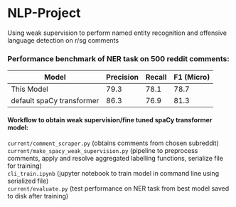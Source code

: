 # NLP-Project
Using weak supervision to perform named entity recognition and offensive language detection on r/sg comments

### Performance benchmark of NER task on 500 reddit comments:
|Model     |Precision|Recall|F1 (Micro)|
| -------- | ------- | ---- | ---- |
|This Model|79.3   |78.1|78.7|
|default spaCy transformer|86.3|76.9|81.3|  
  
#### Workflow to obtain weak supervision/fine tuned spaCy transformer model:  
`current/comment_scraper.py` (obtains comments from chosen subreddit)  
`current/make_spacy_weak_supervision.py` (pipeline to preprocess comments, apply and resolve aggregated labelling functions, serialize file for training)  
`cli_train.ipynb` (jupyter notebook to train model in command line using serialized file)  
`current/evaluate.py` (test performance on NER task from best model saved to disk after training)  
